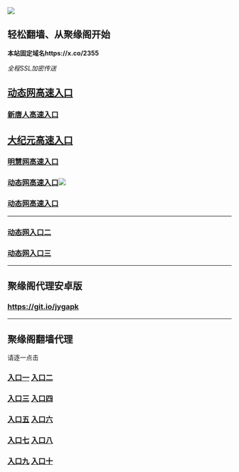 
![](https://raw.githubusercontent.com/hao369/a/master/j.jpg)



## 轻松翻墙、从聚缘阁开始

**本站固定域名https://x.co/2355**

_全程SSL加密传送_

## [动态网高速入口](https://7rz7g3g43f.execute-api.ap-northeast-2.amazonaws.com/fff65646/?id=2)

### [新唐人高速入口](https://7rz7g3g43f.execute-api.ap-northeast-2.amazonaws.com/fff65646/?id=5)

## [大纪元高速入口](https://7rz7g3g43f.execute-api.ap-northeast-2.amazonaws.com/fff65646/?id=7)

### [明慧网高速入口](https://7rz7g3g43f.execute-api.ap-northeast-2.amazonaws.com/fff65646/?id=3)

### [动态网高速入口](https://x.co/98857478)![](https://raw.githubusercontent.com/hao369/a/master/jygtj.gif)

### [动态网高速入口](https://x.co/ret43)



***

### [动态网入口二](https://x.co/ddg)

### [动态网入口三]( https://x.co/ddf)



***



##  聚缘阁代理安卓版

### https://git.io/jygapk


***


## 聚缘阁翻墙代理 

请逐一点击

### **[入口一](https://f5jfy2vrvd.execute-api.ap-northeast-2.amazonaws.com/325267)** **[入口二]( https://ey60eln670.execute-api.ap-northeast-2.amazonaws.com/968852f53)**


### **[入口三](https://s3-ap-southeast-1.amazonaws.com/jyg4/jyg.html)**  **[入口四](https://s3-ap-northeast-1.amazonaws.com/jyg9/jyg.html)**

### **[入口五](https://s3.ap-south-1.amazonaws.com/jyg5/jyg.html)**  **[入口六](https://s3-us-west-2.amazonaws.com/jyg7/jyg.html)**


###  **[入口七](https://s3-us-west-1.amazonaws.com/jyg6/jyg.html)**  **[入口八](https://s3-eu-west-1.amazonaws.com/jyg8/jyg.html)**


###  **[入口九](https://s3.eu-central-1.amazonaws.com/jyg3/jyg.html)**  **[入口十](https://s3-ap-southeast-2.amazonaws.com/jyg1/jyg.html)**




